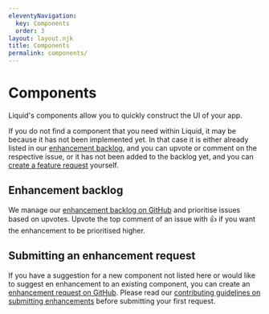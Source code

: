 ```yaml
---
eleventyNavigation:
  key: Components
  order: 3
layout: layout.njk
title: Components
permalink: components/
---
```


# Components

Liquid's components allow you to quickly construct the UI of your app.

If you do not find a component that you need within Liquid, it may be because it has not been implemented yet. In that case it is either already listed in our [enhancement backlog](https://github.com/emdgroup-liquid/liquid/issues?q=sort%3Areactions-%2B1-desc+label%3Afeature), and you can upvote or comment on the respective issue, or it has not been added to the backlog yet, and you can [create a feature request](https://github.com/emdgroup-liquid/liquid/issues/new?template=feature_request.md) yourself.

## Enhancement backlog

We manage our [enhancement backlog on GitHub](https://github.com/emdgroup-liquid/liquid/issues?q=sort%3Areactions-%2B1-desc+label%3Afeature) and prioritise issues based on upvotes. Upvote the top comment of an issue with 👍 if you want the enhancement to be prioritised higher.

## Submitting an enhancement request

If you have a suggestion for a new component not listed here or would like to suggest en enhancement to an existing component, you can create an [enhancement request on GitHub](https://github.com/emdgroup-liquid/liquid/issues/new?template=feature_request.md). Please read our [contributing guidelines on submitting enhancements](https://github.com/emdgroup-liquid/liquid/blob/develop/CONTRIBUTING.md#suggesting-enhancements) before submitting your first request.
